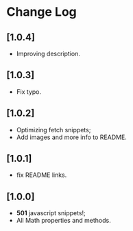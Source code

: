 # Change Log

## [1.0.4]

- Improving description.

## [1.0.3]

- Fix typo.

## [1.0.2]

- Optimizing fetch snippets;
- Add images and more info to README.

## [1.0.1]

- fix README links.

## [1.0.0]

- **501** javascript snippets!;
- All Math properties and methods.
